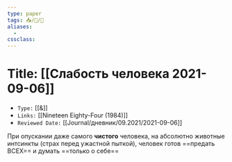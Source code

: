 ```yaml
---
type: paper
tags: 📥️/📜️/🧪
aliases:
  - 
cssclass: 
---
```




# Title: **[[Cлабость человека 2021-09-06]]**
- `Type:` [[&]]
- `Links:` [[Nineteen Eighty-Four (1984)]]
- `Reviewed Date:` [[Journal/дневник/09.2021/2021-09-06]]

При опускании даже самого **чистого** человека, на абсолютно животные интсинкты (страх перед ужастной пыткой), человек готов ==предать ВСЕХ== и думать ==только о себе==